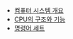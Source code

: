 - [컴퓨터 시스템 개요](https://joe0617160.tistory.com/31)
- [CPU의 구조와 기능](https://joe0617160.tistory.com/32)
- [명령어 세트](https://joe0617160.tistory.com/33)
